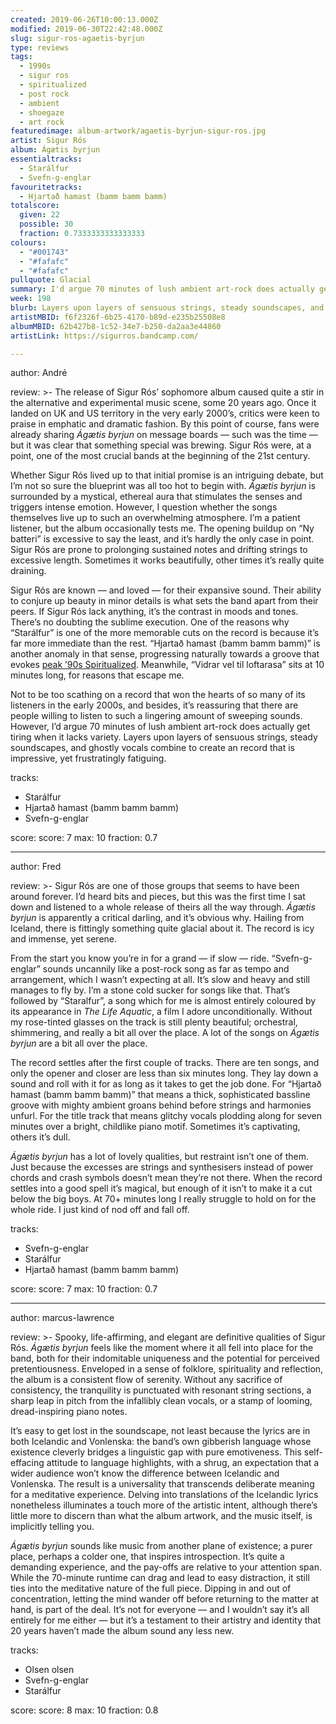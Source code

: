 ```yaml
---
created: 2019-06-26T10:00:13.000Z
modified: 2019-06-30T22:42:48.000Z
slug: sigur-ros-agaetis-byrjun
type: reviews
tags:
  - 1990s
  - sigur ros
  - spiritualized
  - post rock
  - ambient
  - shoegaze
  - art rock
featuredimage: album-artwork/agaetis-byrjun-sigur-ros.jpg
artist: Sigur Rós
album: Ágætis byrjun
essentialtracks:
  - Starálfur
  - Svefn-g-englar
favouritetracks:
  - Hjartað hamast (bamm bamm bamm)
totalscore:
  given: 22
  possible: 30
  fraction: 0.7333333333333333
colours:
  - "#001743"
  - "#fafafc"
  - "#fafafc"
pullquote: Glacial
summary: I'd argue 70 minutes of lush ambient art-rock does actually get tiring when it lacks variety. Layers upon layers of sensuous strings, steady soundscapes, and ghostly vocals combine to create an record that is impressive, yet frustratingly fatiguing.
week: 198
blurb: Layers upon layers of sensuous strings, steady soundscapes, and ghostly vocals combine to create an record that is impressive, yet fatiguing.
artistMBID: f6f2326f-6b25-4170-b89d-e235b25508e8
albumMBID: 62b427b8-1c52-34e7-b250-da2aa3e44860
artistLink: https://sigurros.bandcamp.com/

---
```


author: André

review: >-
  The release of Sigur Rós’ sophomore album caused quite a stir in the alternative and experimental music scene, some 20 years ago. Once it landed on UK and US territory in the very early 2000’s, critics were keen to praise in emphatic and dramatic fashion. By this point of course, fans were already sharing *Ágætis byrjun* on message boards — such was the time — but it was clear that something special was brewing. Sigur Rós were, at a point, one of the most crucial bands at the beginning of the 21st century.

  Whether Sigur Rós lived up to that initial promise is an intriguing debate, but I’m not so sure the blueprint was all too hot to begin with. *Ágætis byrjun* is surrounded by a mystical, ethereal aura that stimulates the senses and triggers intense emotion. However, I question whether the songs themselves live up to such an overwhelming atmosphere. I’m a patient listener, but the album occasionally tests me. The opening buildup on “Ny batteri” is excessive to say the least, and it’s hardly the only case in point. Sigur Rós are prone to prolonging sustained notes and drifting strings to excessive length. Sometimes it works beautifully, other times it’s really quite draining.

  Sigur Rós are known — and loved — for their expansive sound. Their ability to conjure up beauty in minor details is what sets the band apart from their peers. If Sigur Rós lack anything, it’s the contrast in moods and tones. There’s no doubting the sublime execution. One of the reasons why “Starálfur” is one of the more memorable cuts on the record is because it’s far more immediate than the rest. “Hjartað hamast (bamm bamm bamm)” is another anomaly in that sense, progressing naturally towards a groove that evokes [peak ’90s Spiritualized](/reviews/spiritualized-ladies-and-gentleman-we-are-floating-in-space/). Meanwhile, “Vidrar vel til loftarasa” sits at 10 minutes long, for reasons that escape me.

  Not to be too scathing on a record that won the hearts of so many of its listeners in the early 2000s, and besides, it’s reassuring that there are people willing to listen to such a lingering amount of sweeping sounds. However, I’d argue 70 minutes of lush ambient art-rock does actually get tiring when it lacks variety. Layers upon layers of sensuous strings, steady soundscapes, and ghostly vocals combine to create an record that is impressive, yet frustratingly fatiguing.

tracks:
  - Starálfur
  - ­­Hjartað hamast (bamm bamm bamm)
  - ­­Svefn-g-englar

score:
  score: 7
  max: 10
  fraction: 0.7

---
author: Fred

review: >-
  Sigur Rós are one of those groups that seems to have been around forever. I’d heard bits and pieces, but this was the first time I sat down and listened to a whole release of theirs all the way through. *Ágætis byrjun* is apparently a critical darling, and it’s obvious why. Hailing from Iceland, there is fittingly something quite glacial about it. The record is icy and immense, yet serene.

  From the start you know you’re in for a grand — if slow — ride. “Svefn-g-englar” sounds uncannily like a post-rock song as far as tempo and arrangement, which I wasn’t expecting at all. It’s slow and heavy and still manages to fly by. I’m a stone cold sucker for songs like that. That’s followed by “Staralfur”, a song which for me is almost entirely coloured by its appearance in *The Life Aquatic*, a film I adore unconditionally. Without my rose-tinted glasses on the track is still plenty beautiful; orchestral, shimmering, and really a bit all over the place. A lot of the songs on *Ágætis byrjun* are a bit all over the place.

  The record settles after the first couple of tracks. There are ten songs, and only the opener and closer are less than six minutes long. They lay down a sound and roll with it for as long as it takes to get the job done. For “Hjartað hamast (bamm bamm bamm)” that means a thick, sophisticated bassline groove with mighty ambient groans behind before strings and harmonies unfurl. For the title track that means glitchy vocals plodding along for seven minutes over a bright, childlike piano motif. Sometimes it’s captivating, others it’s dull.

  *Ágætis byrjun* has a lot of lovely qualities, but restraint isn’t one of them. Just because the excesses are strings and synthesisers instead of power chords and crash symbols doesn’t mean they’re not there. When the record settles into a good spell it’s magical, but enough of it isn’t to make it a cut below the big boys. At 70+ minutes long I really struggle to hold on for the whole ride. I just kind of nod off and fall off.

tracks:
  - Svefn-g-englar
  - ­­Starálfur
  - ­­Hjartað hamast (bamm bamm bamm)

score:
  score: 7
  max: 10
  fraction: 0.7

---
author: marcus-lawrence

review: >-
  Spooky, life-affirming, and elegant are definitive qualities of Sigur Rós. *Ágætis byrjun* feels like the moment where it all fell into place for the band, both for their indomitable uniqueness and the potential for perceived pretentiousness. Enveloped in a sense of folklore, spirituality and reflection, the album is a consistent flow of serenity. Without any sacrifice of consistency, the tranquility is punctuated with resonant string sections, a sharp leap in pitch from the infallibly clean vocals, or a stamp of looming, dread-inspiring piano notes.

  It’s easy to get lost in the soundscape, not least because the lyrics are in both Icelandic and Vonlenska: the band’s own gibberish language whose existence cleverly bridges a linguistic gap with pure emotiveness. This self-effacing attitude to language highlights, with a shrug, an expectation that a wider audience won’t know the difference between Icelandic and Vonlenska. The result is a universality that transcends deliberate meaning for a meditative experience. Delving into translations of the Icelandic lyrics nonetheless illuminates a touch more of the artistic intent, although there’s little more to discern than what the album artwork, and the music itself, is implicitly telling you.

  *Ágætis byrjun* sounds like music from another plane of existence; a purer place, perhaps a colder one, that inspires introspection. It’s quite a demanding experience, and the pay-offs are relative to your attention span. While the 70-minute runtime can drag and lead to easy distraction, it still ties into the meditative nature of the full piece. Dipping in and out of concentration, letting the mind wander off before returning to the matter at hand, is part of the deal. It’s not for everyone — and I wouldn’t say it’s all entirely for me either — but it’s a testament to their artistry and identity that 20 years haven’t made the album sound any less new.

tracks:
  - Olsen olsen
  - ­­Svefn-g-englar
  - ­­Starálfur
  
score:
  score: 8
  max: 10
  fraction: 0.8

